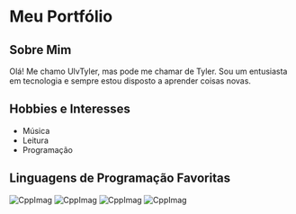 # Meu Portfólio

## Sobre Mim

Olá! Me chamo UlvTyler, mas pode me chamar de Tyler. Sou um entusiasta em tecnologia e sempre estou disposto a aprender coisas novas. 

## Hobbies e Interesses

- Música
- Leitura
- Programação

## Linguagens de Programação Favoritas

![CppImag](https://skillicons.dev/icons?i=java)
![CppImag](https://skillicons.dev/icons?i=python) 
![CppImag](https://skillicons.dev/icons?i=cpp)
![CppImag](https://skillicons.dev/icons?i=c)

